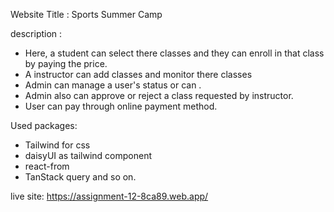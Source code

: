 Website Title : Sports Summer Camp

description : 

- Here, a student can select there classes and they can enroll in that class by paying the price.
- A instructor can add classes and monitor there classes
- Admin can manage a user's status or can .
- Admin also can approve or reject a class requested by instructor.
- User can pay through online payment method. 

Used packages: 

- Tailwind for css
- daisyUI as tailwind component
- react-from
- TanStack query and so on.

live site: 
 https://assignment-12-8ca89.web.app/



